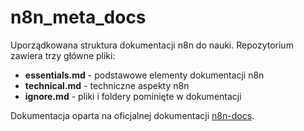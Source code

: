 # n8n_meta_docs

Uporządkowana struktura dokumentacji n8n do nauki. Repozytorium zawiera trzy główne pliki:

- **essentials.md** - podstawowe elementy dokumentacji n8n
- **technical.md** - techniczne aspekty n8n
- **ignore.md** - pliki i foldery pominięte w dokumentacji

Dokumentacja oparta na oficjalnej dokumentacji [n8n-docs](https://github.com/n8n-io/n8n-docs).